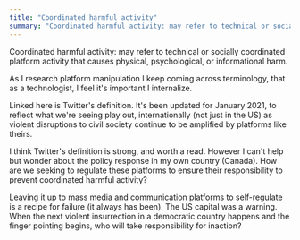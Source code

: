 ```yaml
---
title: "Coordinated harmful activity"
summary: "Coordinated harmful activity: may refer to technical or socially coordinated platform activity that causes physical, psychological, or informational harm."
---
```


Coordinated harmful activity: may refer to technical or socially coordinated platform activity that causes physical, psychological, or informational harm.

As I research platform manipulation I keep coming across terminology, that as a technologist, I feel it's important I internalize.

Linked here is Twitter's definition. It's been updated for January 2021, to reflect what we're seeing play out, internationally (not just in the US) as violent disruptions to civil society continue to be amplified by platforms like theirs.

I think Twitter's definition is strong, and worth a read. However I can't help but wonder about the policy response in my own country (Canada). How are we seeking to regulate these platforms to ensure their responsibility to prevent coordinated harmful activity?

Leaving it up to mass media and communication platforms to self-regulate is a recipe for failure (it always has been). The US capital was a warning. When the next violent insurrection in a democratic country happens and the finger pointing begins, who will take responsibility for inaction?
